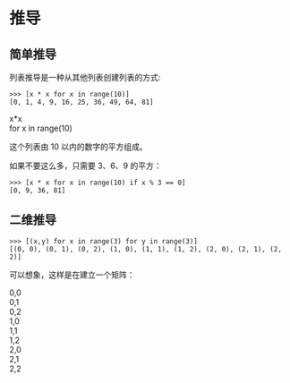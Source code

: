 # 推导

## 简单推导

列表推导是一种从其他列表创建列表的方式:

```python3
>>> [x * x for x in range(10)]
[0, 1, 4, 9, 16, 25, 36, 49, 64, 81]
```

<div class="flex flex-row gap-2">
    <div class="w-12 bg-sky-500 rounded text-center">x*x</div>
    <div class="w-36 bg-sky-500 rounded text-center">for x in range(10)</div>
</div>

这个列表由 10 以内的数字的平方组成。

如果不要这么多，只需要 3、6、9 的平方：

```python3
>>> [x * x for x in range(10) if x % 3 == 0]
[0, 9, 36, 81]
```

## 二维推导

```python3
>>> [(x,y) for x in range(3) for y in range(3)]
[(0, 0), (0, 1), (0, 2), (1, 0), (1, 1), (1, 2), (2, 0), (2, 1), (2, 2)]
```

可以想象，这样是在建立一个矩阵：

<div class="flex flex-col gap-2 bg-cyan-500/20 p-2 w-48 ">
<div class="flex flex-row gap-2 justify-center">
    <div class="w-12 bg-sky-500 rounded text-center">0,0</div>
    <div class="w-12 bg-sky-500 rounded text-center">0,1</div>
    <div class="w-12 bg-sky-500 rounded text-center">0,2</div>
</div>
<div class="flex flex-row gap-2 justify-center">
    <div class="w-12 bg-sky-500 rounded text-center">1,0</div>
    <div class="w-12 bg-sky-500 rounded text-center">1,1</div>
    <div class="w-12 bg-sky-500 rounded text-center">1,2</div>
</div>
<div class="flex flex-row gap-2 justify-center">
    <div class="w-12 bg-sky-500 rounded text-center">2,0</div>
    <div class="w-12 bg-sky-500 rounded text-center">2,1</div>
    <div class="w-12 bg-sky-500 rounded text-center">2,2</div>
</div></div>
